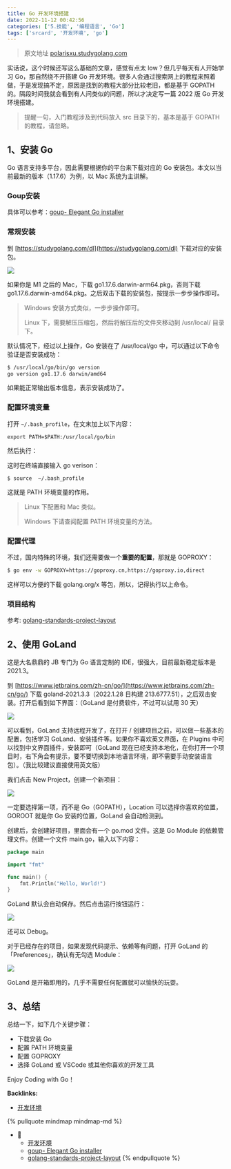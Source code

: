 ```yaml
---
title: Go 开发环境搭建
date: 2022-11-12 00:42:56
categories: ['5.技能', '编程语言', 'Go']
tags: ['srcard', '开发环境', 'go']
---
```


> 原文地址 [polarisxu.studygolang.com](https://polarisxu.studygolang.com/posts/go/2022-dev-env/)

实话说，这个时候还写这么基础的文章，感觉有点太 low？但几乎每天有人开始学习 Go，那自然绕不开搭建 Go 开发环境。很多人会通过搜索网上的教程来照着做，于是发现搞不定，原因是找到的教程大部分比较老旧，都是基于 GOPATH 的。隔段时间我就会看到有人问类似的问题，所以才决定写一篇 2022 版 Go 开发环境搭建。

> 提醒一句，入门教程涉及到代码放入 src 目录下的，基本是基于 GOPATH 的教程，请忽略。
  
  
## 1、安装 Go

Go 语言支持多平台，因此需要根据你的平台来下载对应的 Go 安装包。本文以当前最新的版本（1.17.6）为例，以 Mac 系统为主讲解。
  
  
### Goup安装

具体可以参考：[goup- Elegant Go installer](../2dcb47ff2fb642a377d5e3d0977ac2d2433c94c3)
  
  
### 常规安装

到 [https://studygolang.com/dl](https://studygolang.com/dl) 下载对应的安装包。

![](https://polarisxu.studygolang.com/posts/go/imgs/go-install01.png)

如果你是 M1 之后的 Mac，下载 go1.17.6.darwin-arm64.pkg，否则下载 go1.17.6.darwin-amd64.pkg。之后双击下载的安装包，按提示一步步操作即可。

> Windows 安装方式类似，一步步操作即可。
> 
> Linux 下，需要解压压缩包，然后将解压后的文件夹移动到 /usr/local/ 目录下。

默认情况下，经过以上操作，Go 安装在了 /usr/local/go 中，可以通过以下命令验证是否安装成功：

```sh
$ /usr/local/go/bin/go version
go version go1.17.6 darwin/amd64
```

如果能正常输出版本信息，表示安装成功了。
  
  
### 配置环境变量

打开 `~/.bash_profile`，在文末加上以下内容：

```
export PATH=$PATH:/usr/local/go/bin
```

然后执行：

这时在终端直接输入 go verison：

```
$ source  ~/.bash_profile
```

这就是 PATH 环境变量的作用。

> Linux 下配置和 Mac 类似。
> 
> Windows 下请查阅配置 PATH 环境变量的方法。
  
  
### 配置代理

  
不过，国内特殊的环境，我们还需要做一个**重要的配置**，那就是 GOPROXY：
  
```sh
$ go env -w GOPROXY=https://goproxy.cn,https://goproxy.io,direct
```
<!--SR:!2025-01-30,503,250-->

这样可以方便的下载 golang.org/x 等包，所以，记得执行以上命令。
  
  
### 项目结构

参考: [golang-standards-project-layout](../3de1de79eef0fa4c3dcd191d3471dba7c6c9d782)
  
  
## 2、使用 GoLand

这是大名鼎鼎的 JB 专门为 Go 语言定制的 IDE，很强大，目前最新稳定版本是 2021.3。

到 [https://www.jetbrains.com/zh-cn/go/](https://www.jetbrains.com/zh-cn/go/) 下载 goland-2021.3.3（2022.1.28 日构建 213.6777.51），之后双击安装。打开后看到如下界面：（GoLand 是付费软件，不过可以试用 30 天）

![](https://polarisxu.studygolang.com/posts/go/imgs/go-install02.png)

可以看到，GoLand 支持远程开发了，在打开 / 创建项目之前，可以做一些基本的配置，包括学习 GoLand、安装插件等。如果你不喜欢英文界面，在 Plugins 中可以找到中文界面插件，安装即可（GoLand 现在已经支持本地化，在你打开一个项目时，右下角会有提示，要不要切换到本地语言环境，即不需要手动安装语言包）。（我比较建议直接使用英文版）

我们点击 New Project，创建一个新项目：

![](https://polarisxu.studygolang.com/posts/go/imgs/go-install03.png)

一定要选择第一项，而不是 Go（GOPATH），Location 可以选择你喜欢的位置，GOROOT 就是你 Go 安装的位置，GoLand 会自动检测到。

创建后，会创建好项目，里面会有一个 go.mod 文件。这是 Go Module 的依赖管理文件。创建一个文件 main.go，输入以下内容：

```go
package main

import "fmt"

func main() {
    fmt.Println("Hello, World!")
}
```

GoLand 默认会自动保存。然后点击运行按钮运行：

![](https://polarisxu.studygolang.com/posts/go/imgs/go-install04.png)

还可以 Debug。

对于已经存在的项目，如果发现代码提示、依赖等有问题，打开 GoLand 的「Preferences」，确认有无勾选 Module：
  
![](https://polarisxu.studygolang.com/posts/go/imgs/go-install05.png)
<!--SR:!2025-02-01,504,250-->

GoLand 是开箱即用的，几乎不需要任何配置就可以愉快的玩耍。
  
  
## 3、总结

总结一下，如下几个关键步骤：

*   下载安装 Go
*   配置 PATH 环境变量
*   配置 GOPROXY
*   选择 GoLand 或 VSCode 或其他你喜欢的开发工具

Enjoy Coding with Go！

**Backlinks:**

- [开发环境](../8ed3626f24d1fafe372135071b6d2bc66a7b7436)

{% pullquote mindmap mindmap-md %}
- 🔵
  - [开发环境](../8ed3626f24d1fafe372135071b6d2bc66a7b7436)
  - [goup- Elegant Go installer](../2dcb47ff2fb642a377d5e3d0977ac2d2433c94c3)
  - [golang-standards-project-layout](../3de1de79eef0fa4c3dcd191d3471dba7c6c9d782)
{% endpullquote %}